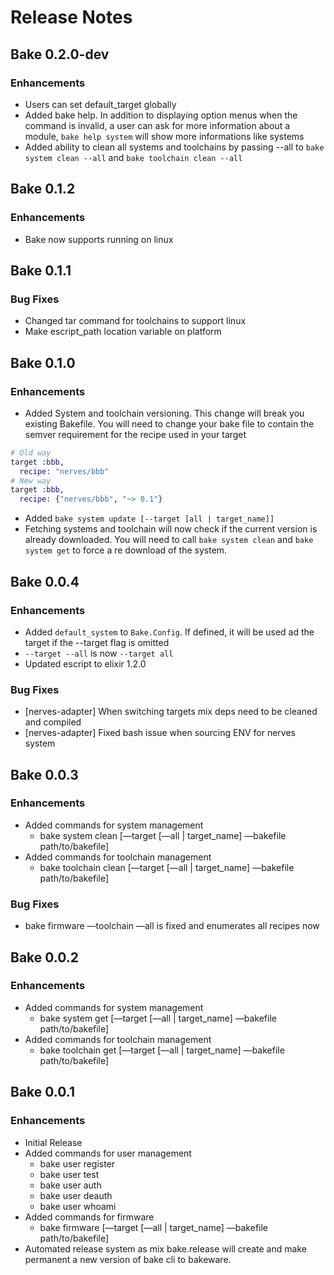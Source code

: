 # Release Notes

## Bake 0.2.0-dev
### Enhancements
* Users can set default_target globally
* Added bake help. In addition to displaying option menus when the command is invalid, a user can ask for more information about a module, `bake help system` will show more informations like systems
* Added ability to clean all systems and toolchains by passing --all to `bake system clean --all` and `bake toolchain clean --all`

## Bake 0.1.2
### Enhancements
* Bake now supports running on linux

## Bake 0.1.1
### Bug Fixes
* Changed tar command for toolchains to support linux
* Make escript_path location variable on platform

## Bake 0.1.0
### Enhancements
* Added System and toolchain versioning. This change will break you existing Bakefile. You will need to change your bake file to contain the semver requirement for the recipe used in your target
```elixir
# Old way
target :bbb,
  recipe: "nerves/bbb"
# New way
target :bbb,
  recipe: {"nerves/bbb", "~> 0.1"}
```
* Added `bake system update [--target [all | target_name]]`
* Fetching systems and toolchain will now check if the current version is already downloaded. You will need to call `bake system clean` and `bake system get` to force a re download of the system.

## Bake 0.0.4
### Enhancements
* Added `default_system` to `Bake.Config`. If defined, it will be used ad the target if the --target flag is omitted
* `--target --all` is now `--target all`
* Updated escript to elixir 1.2.0

### Bug Fixes
* [nerves-adapter] When switching targets mix deps need to be cleaned and compiled
* [nerves-adapter] Fixed bash issue when sourcing ENV for nerves system

## Bake 0.0.3
### Enhancements

* Added commands for system management
    * bake system clean [—target [—all | target_name] —bakefile path/to/bakefile]
* Added commands for toolchain management
    * bake toolchain clean [—target [—all | target_name] —bakefile path/to/bakefile]

### Bug Fixes

* bake firmware —toolchain —all is fixed and enumerates all recipes now


## Bake 0.0.2
### Enhancements

* Added commands for system management
    * bake system get [—target [—all | target_name] —bakefile path/to/bakefile]
* Added commands for toolchain management
    * bake toolchain get [—target [—all | target_name] —bakefile path/to/bakefile]


## Bake 0.0.1
### Enhancements

* Initial Release
* Added commands for user management
    * bake user register
    * bake user test
    * bake user auth
    * bake user deauth
    * bake user whoami
* Added commands for firmware
    * bake firmware [—target [—all | target_name] —bakefile path/to/bakefile]
* Automated release system as mix bake.release will create and make permanent a new version of bake cli to bakeware.
